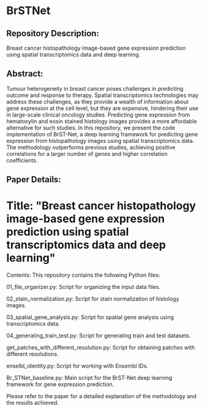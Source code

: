 # BrSTNet

## Repository Description:
Breast cancer histopathology image-based gene expression prediction using spatial transcriptomics data and deep learning.

## Abstract:
Tumour heterogeneity in breast cancer poses challenges in predicting outcome and response to therapy. Spatial transcriptomics technologies may address these challenges, as they provide a wealth of information about gene expression at the cell level, but they are expensive, hindering their use in large-scale clinical oncology studies. Predicting gene expression from hematoxylin and eosin stained histology images provides a more affordable alternative for such studies. In this repository, we present the code implementation of BrST-Net, a deep learning framework for predicting gene expression from histopathology images using spatial transcriptomics data. The methodology outperforms previous studies, achieving positive correlations for a larger number of genes and higher correlation coefficients.

## Paper Details:

# Title: "Breast cancer histopathology image-based gene expression prediction using spatial transcriptomics data and deep learning"

Contents:
This repository contains the following Python files:

01_file_organizer.py: Script for organizing the input data files.

02_stain_normalization.py: Script for stain normalization of histology images.

03_spatial_gene_analysis.py: Script for spatial gene analysis using transcriptomics data.

04_generating_train_test.py: Script for generating train and test datasets.

get_patches_with_different_resolution.py: Script for obtaining patches with different resolutions.

enselbl_identity.py: Script for working with Ensembl IDs.

Br_STNet_baseline.py: Main script for the BrST-Net deep learning framework for gene expression prediction.

Please refer to the paper for a detailed explanation of the methodology and the results achieved.
